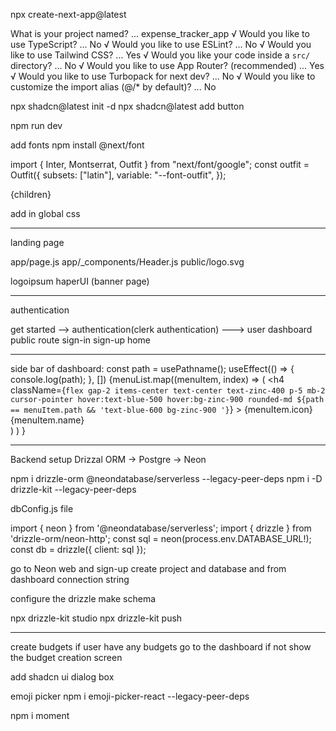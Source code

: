 npx create-next-app@latest

What is your project named? ... expense_tracker_app
√ Would you like to use TypeScript? ... No 
√ Would you like to use ESLint? ... No 
√ Would you like to use Tailwind CSS? ...  Yes
√ Would you like your code inside a `src/` directory? ... No 
√ Would you like to use App Router? (recommended) ... Yes
√ Would you like to use Turbopack for next dev? ... No 
√ Would you like to customize the import alias (@/* by default)? ... No 


npx shadcn@latest init -d
npx shadcn@latest add button

npm run dev

add fonts
npm install @next/font

import { Inter, Montserrat, Outfit } from "next/font/google";
const outfit = Outfit({
  subsets: ["latin"],
  variable: "--font-outfit",
});

<body className={ `${inter.variable} ${montserrat.variable} ${outfit.variable} antialiased` } >
    {children}
</body>

add in global css

*****************************************************************
landing page

app/page.js
app/_components/Header.js
public/logo.svg



logoipsum
haperUI (banner page)

*****************************************************************
authentication

get started --> authentication(clerk authentication) ---> user dashboard 
public route sign-in sign-up home

*****************************************************************
side bar of dashboard:
const path = usePathname();
    useEffect(() => {
        console.log(path);
    }, [])
    {menuList.map((menuItem, index) => (
      <Link href={menuItem.path} key={index}>
        <h4 className={`flex gap-2 items-center text-center text-zinc-400 p-5 mb-2 cursor-pointer hover:text-blue-500 hover:bg-zinc-900 rounded-md ${path == menuItem.path && 'text-blue-600 bg-zinc-900 '}`} >
          {menuItem.icon}
          {menuItem.name}
        </h4>
      </Link>              
    ) ) }

*****************************************************************

Backend setup
Drizzal ORM -> Postgre -> Neon

npm i drizzle-orm @neondatabase/serverless --legacy-peer-deps
npm i -D drizzle-kit --legacy-peer-deps

dbConfig.js file
<!-- Drizzle <> Neon Postgres -->
import { neon } from '@neondatabase/serverless';
import { drizzle } from 'drizzle-orm/neon-http';
const sql = neon(process.env.DATABASE_URL!);
const db = drizzle({ client: sql });

go to Neon web and sign-up create project and database and from dashboard connection string

configure the drizzle
make schema 

npx drizzle-kit studio
npx drizzle-kit push

*****************************************************************

create budgets
if user have any budgets go to the dashboard
if not show the budget creation screen

add shadcn ui dialog box

emoji picker
npm i emoji-picker-react --legacy-peer-deps



npm i moment